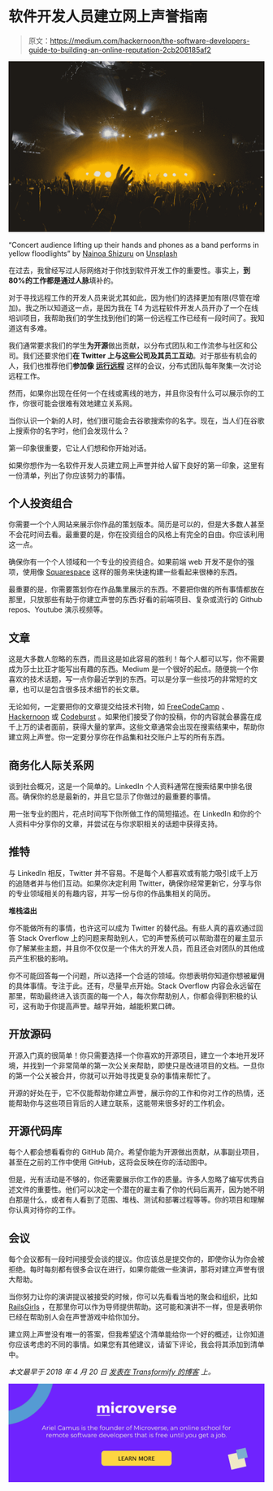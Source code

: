 # 软件开发人员建立网上声誉指南

> 原文：<https://medium.com/hackernoon/the-software-developers-guide-to-building-an-online-reputation-2cb206185af2>

![](img/718169c16a1b7a6f0d6a424b9b0367f5.png)

“Concert audience lifting up their hands and phones as a band performs in yellow floodlights” by [Nainoa Shizuru](https://unsplash.com/@nainoa?utm_source=medium&utm_medium=referral) on [Unsplash](https://unsplash.com?utm_source=medium&utm_medium=referral)

在过去，我曾经写过人际网络对于你找到软件开发工作的重要性。事实上，**到** **80%的工作都是通过人脉**填补的。

对于寻找远程工作的开发人员来说尤其如此，因为他们的选择更加有限(尽管在增加)。我之所以知道这一点，是因为我在 T4 为远程软件开发人员开办了一个在线培训项目，我帮助我们的学生找到他们的第一份远程工作已经有一段时间了。我知道这有多难。

我们通常要求我们的学生**为开源**做出贡献，以分布式团队和工作流参与社区和公司。我们还要求他们**在 Twitter 上与这些公司及其员工互动**。对于那些有机会的人，我们也推荐他们**参加像** [**运行远程**](https://runningremote.com/) 这样的会议，分布式团队每年聚集一次讨论远程工作。

然而，如果你出现在任何一个在线或离线的地方，并且你没有什么可以展示你的工作，你很可能会很难有效地建立关系网。

当你认识一个新的人时，他们很可能会去谷歌搜索你的名字。现在，当人们在谷歌上搜索你的名字时，他们会发现什么？

第一印象很重要，它让人们想和你开始对话。

如果你想作为一名软件开发人员建立网上声誉并给人留下良好的第一印象，这里有一份清单，列出了你应该努力的事情。

## 个人投资组合

你需要一个个人网站来展示你作品的策划版本。简历是可以的，但是大多数人甚至不会花时间去看。最重要的是，你在投资组合的风格上有完全的自由。你应该利用这一点。

确保你有一个个人领域和一个专业的投资组合。如果前端 web 开发不是你的强项，使用像 [Squarespace](https://www.squarespace.com/) 这样的服务来快速构建一些看起来很棒的东西。

最重要的是，你需要策划你在作品集里展示的东西。不要把你做的所有事情都放在那里，只放那些有助于你建立声誉的东西:好看的前端项目、复杂或流行的 Github repos、Youtube 演示视频等。

## 文章

这是大多数人忽略的东西，而且这是如此容易的胜利！每个人都可以写，你不需要成为莎士比亚才能写出有趣的东西。Medium 是一个很好的起点。随便挑一个你喜欢的技术话题，写一点你最近学到的东西。可以是分享一些技巧的非常短的文章，也可以是包含很多技术细节的长文章。

无论如何，一定要把你的文章提交给技术刊物，如 [FreeCodeCamp](https://medium.freecodecamp.org/) 、 [Hackernoon](https://hackernoon.com/) 或 [Codeburst](https://codeburst.io/) 。如果他们接受了你的投稿，你的内容就会暴露在成千上万的读者面前，获得大量的掌声。这些文章通常会出现在搜索结果中，帮助你建立网上声誉。你一定要分享你在作品集和社交账户上写的所有东西。

## 商务化人际关系网

谈到社会概况，这是一个简单的。LinkedIn 个人资料通常在搜索结果中排名很高。确保你的总是最新的，并且它显示了你做过的最重要的事情。

用一张专业的图片，花点时间写下你所做工作的简短描述。在 LinkedIn 和你的个人资料中分享你的文章，并尝试在与你求职相关的话题中获得支持。

## 推特

与 LinkedIn 相反，Twitter 并不容易。不是每个人都喜欢或有能力吸引成千上万的追随者并与他们互动。如果你决定利用 Twitter，确保你经常更新它，分享与你的专业领域相关的有趣内容，并写一份与你的作品集相关的简历。

**堆栈溢出**

你不能做所有的事情，也许这可以成为 Twitter 的替代品。有些人真的喜欢通过回答 Stack Overflow 上的问题来帮助别人，它的声誉系统可以帮助潜在的雇主显示你了解某些主题，并且你不仅仅是一个伟大的开发人员，而且还会对团队的其他成员产生积极的影响。

你不可能回答每一个问题，所以选择一个合适的领域。你想表明你知道你想被雇佣的具体事情。专注于此。还有，尽量早点开始。Stack Overflow 内容会永远留在那里，帮助最终进入该页面的每一个人，每次你帮助别人，你都会得到积极的认可，这有助于你提高声誉。越早开始，越能积累口碑。

## 开放源码

开源入门真的很简单！你只需要选择一个你喜欢的开源项目，建立一个本地开发环境，并找到一个非常简单的第一次公关来帮助，即使只是改进项目的文档。一旦你的第一个公关被合并，你就可以开始寻找更复杂的事情来帮忙了。

开源的好处在于，它不仅能帮助你建立声誉，展示你的工作和你对工作的热情，还能帮助你与这些项目背后的人建立联系，这能带来很多好的工作机会。

## 开源代码库

每个人都会想看看你的 GitHub 简介。希望你能为开源做出贡献，从事副业项目，甚至在之前的工作中使用 GitHub，这将会反映在你的活动图中。

但是，光有活动是不够的，你还需要展示你工作的质量。许多人忽略了编写优秀自述文件的重要性。他们可以决定一个潜在的雇主看了你的代码后离开，因为她不明白那是什么，或者有人看到了范围、堆栈、测试和部署过程等等。你的项目和理解你认真对待你的工作。

## 会议

每个会议都有一段时间接受会谈的提议。你应该总是提交你的，即使你认为你会被拒绝。每时每刻都有很多会议在进行，如果你能做一些演讲，那将对建立声誉有很大帮助。

当你努力让你的演讲提议被接受的时候，你可以先看看当地的聚会和组织，比如 [RailsGirls](http://railsgirls.com/) ，在那里你可以作为导师提供帮助。这可能和演讲不一样，但是表明你已经在帮助别人会在声誉游戏中给你加分。

建立网上声誉没有唯一的答案，但我希望这个清单能给你一个好的概述，让你知道你应该考虑的不同的事情。如果您有其他建议，请留下评论，我会将其添加到清单中。

*本文最早于 2018 年 4 月 20 日* [*发表在 Transformify 的博客*](https://www.transformify.org/blog/blogger-s-island/the-software-developers-guide-to-building-an-online-reputation) *上。*

[![](img/4d6e6721c4d596d3f323ee5c5d052e23.png)](https://www.microverse.org/?utm_source=medium&utm_medium=post&utm_campaign=footer)